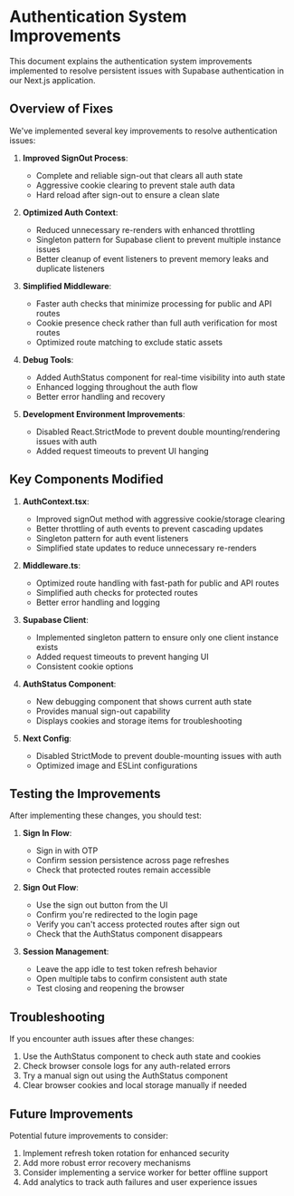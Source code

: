 # Authentication System Improvements

This document explains the authentication system improvements implemented to resolve persistent issues with Supabase authentication in our Next.js application.

## Overview of Fixes

We've implemented several key improvements to resolve authentication issues:

1. **Improved SignOut Process**: 
   - Complete and reliable sign-out that clears all auth state
   - Aggressive cookie clearing to prevent stale auth data
   - Hard reload after sign-out to ensure a clean slate

2. **Optimized Auth Context**:
   - Reduced unnecessary re-renders with enhanced throttling
   - Singleton pattern for Supabase client to prevent multiple instance issues
   - Better cleanup of event listeners to prevent memory leaks and duplicate listeners

3. **Simplified Middleware**:
   - Faster auth checks that minimize processing for public and API routes
   - Cookie presence check rather than full auth verification for most routes
   - Optimized route matching to exclude static assets

4. **Debug Tools**:
   - Added AuthStatus component for real-time visibility into auth state
   - Enhanced logging throughout the auth flow
   - Better error handling and recovery

5. **Development Environment Improvements**:
   - Disabled React.StrictMode to prevent double mounting/rendering issues with auth
   - Added request timeouts to prevent UI hanging

## Key Components Modified

1. **AuthContext.tsx**:
   - Improved signOut method with aggressive cookie/storage clearing
   - Better throttling of auth events to prevent cascading updates
   - Singleton pattern for auth event listeners
   - Simplified state updates to reduce unnecessary re-renders

2. **Middleware.ts**:
   - Optimized route handling with fast-path for public and API routes
   - Simplified auth checks for protected routes
   - Better error handling and logging

3. **Supabase Client**:
   - Implemented singleton pattern to ensure only one client instance exists
   - Added request timeouts to prevent hanging UI
   - Consistent cookie options

4. **AuthStatus Component**:
   - New debugging component that shows current auth state
   - Provides manual sign-out capability
   - Displays cookies and storage items for troubleshooting

5. **Next Config**:
   - Disabled StrictMode to prevent double-mounting issues with auth
   - Optimized image and ESLint configurations

## Testing the Improvements

After implementing these changes, you should test:

1. **Sign In Flow**:
   - Sign in with OTP
   - Confirm session persistence across page refreshes
   - Check that protected routes remain accessible

2. **Sign Out Flow**:
   - Use the sign out button from the UI
   - Confirm you're redirected to the login page
   - Verify you can't access protected routes after sign out
   - Check that the AuthStatus component disappears

3. **Session Management**:
   - Leave the app idle to test token refresh behavior
   - Open multiple tabs to confirm consistent auth state
   - Test closing and reopening the browser

## Troubleshooting

If you encounter auth issues after these changes:

1. Use the AuthStatus component to check auth state and cookies
2. Check browser console logs for any auth-related errors
3. Try a manual sign out using the AuthStatus component
4. Clear browser cookies and local storage manually if needed

## Future Improvements

Potential future improvements to consider:

1. Implement refresh token rotation for enhanced security
2. Add more robust error recovery mechanisms
3. Consider implementing a service worker for better offline support
4. Add analytics to track auth failures and user experience issues 